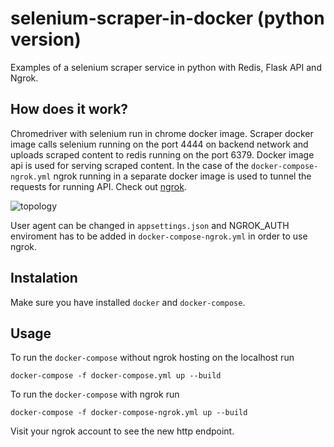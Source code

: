 # selenium-scraper-in-docker (python version)
Examples of a selenium scraper service in python with Redis, Flask API and Ngrok.

## How does it work?
Chromedriver with selenium run in chrome docker image. Scraper docker image calls selenium running on the port 4444 on backend network and uploads scraped content to redis running on the port 6379. Docker image api is used for serving scraped content. In the case of the `docker-compose-ngrok.yml` ngrok running in a separate docker image is used to tunnel the requests for running API. Check out [ngrok](https://ngrok.com/).

![topology](https://i.imgur.com/S63z08w.png)

User agent can be changed in `appsettings.json` and NGROK_AUTH enviroment has to be added in `docker-compose-ngrok.yml` in order to use ngrok.

## Instalation
Make sure you have installed `docker` and `docker-compose`.

## Usage
To run the `docker-compose` without ngrok hosting on the localhost run 
```shell
docker-compose -f docker-compose.yml up --build
```
To run the `docker-compose` with ngrok run
```shell
docker-compose -f docker-compose-ngrok.yml up --build
```
Visit your ngrok account to see the new http endpoint.